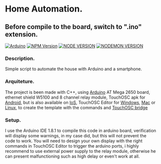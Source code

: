 # Home Automation.
## Before compile to the board, switch to ".ino" extension.
[![Arduino](https://img.shields.io/badge/Arduino-1.8.1-green.svg)]() [![NPM Version](https://img.shields.io/badge/TouchOSCEditor-1.8.9-blue)]() [![NODE VERSION](https://img.shields.io/badge/TouchOSC-1.9.1-lightblue)]() [![NODEMON VERSION](https://img.shields.io/badge/TouchBridge-1.7.3-orange)]()
### Description.
Simple script to automate the house with Arduino and a smartphone.
### Arquiteture.
The project is been made with C++, using  [Arduino](https://www.arduino.cc/) AT Mega 2650 board, ethernet shield W5100
and 8 channel relay module, TouchOSC apk for [Android](https://play.google.com/store/apps/details?id=net.hexler.lex), but is also available on [IoS](https://apps.apple.com/app/touchosc/id1569996730), TouchOSC Editor for
[Windows](https://hexler.net/touchosc#windows), [Mac](https://hexler.net/touchosc#mac) or [Linux](https://hexler.net/touchosc#linux), to create the template with the commands and [TouchOSC bridge](https://hexler.net/pub/touchosc/touchosc-bridge-1.7.3.150-win32.exe)

### Setup.
I use the Arduino IDE 1.8.1 to compile this code in arduino board, verification will display some warnings,
in my case did, but this will not prevent the code to work. You will need to design your own display with
the right commands in TouchOSC Editor to trigger the arduino ports, i highly recommend to use external power
supply to the relay module, otherwise he can present malfunctioning such as high delay or even't work at all.
